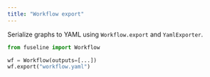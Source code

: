```yaml
---
title: "Workflow export"
---
```


Serialize graphs to YAML using `Workflow.export` and `YamlExporter`.

```python
from fuseline import Workflow

wf = Workflow(outputs=[...])
wf.export("workflow.yaml")
```

